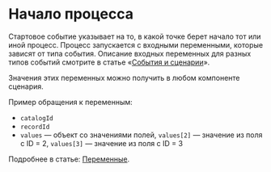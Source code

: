 # Начало процесса

Стартовое событие указывает на то, в какой точке берет начало тот или иной процесс. Процесс запускается с входными переменными, которые зависят от типа события. Описание входных переменных для разных типов событий смотрите в статье «[События и сценарии](../../events/)».

Значения этих переменных можно получить в любом компоненте сценария.

Пример обращения к переменным:

* `catalogId`
* `recordId`
* `values` — объект со значениями полей, `values[2]` — значение из поля с ID = 2, `values[3]` — значение из поля с ID = 3

Подробнее в статье: [Переменные](../variables.md).
